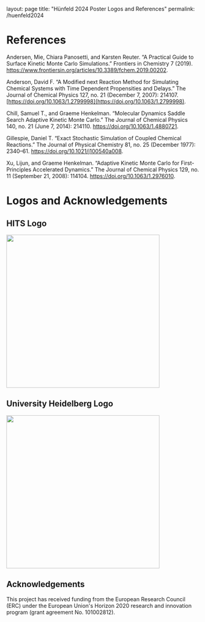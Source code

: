 layout: page
title: "Hünfeld 2024 Poster Logos and References"
permalink: /huenfeld2024

# References
Andersen, Mie, Chiara Panosetti, and Karsten Reuter. “A Practical Guide to Surface Kinetic Monte Carlo Simulations.” Frontiers in Chemistry 7 (2019). https://www.frontiersin.org/articles/10.3389/fchem.2019.00202.

Anderson, David F. “A Modified next Reaction Method for Simulating Chemical Systems with Time Dependent Propensities and Delays.” The Journal of Chemical Physics 127, no. 21 (December 7, 2007): 214107. [https://doi.org/10.1063/1.2799998](https://doi.org/10.1063/1.2799998).

Chill, Samuel T., and Graeme Henkelman. “Molecular Dynamics Saddle Search Adaptive Kinetic Monte Carlo.” The Journal of Chemical Physics 140, no. 21 (June 7, 2014): 214110. https://doi.org/10.1063/1.4880721.

Gillespie, Daniel T. “Exact Stochastic Simulation of Coupled Chemical Reactions.” The Journal of Physical Chemistry 81, no. 25 (December 1977): 2340–61. https://doi.org/10.1021/j100540a008.

Xu, Lijun, and Graeme Henkelman. “Adaptive Kinetic Monte Carlo for First-Principles Accelerated Dynamics.” The Journal of Chemical Physics 129, no. 11 (September 21, 2008): 114104. https://doi.org/10.1063/1.2976010.

# Logos and Acknowledgements

## HITS Logo
<img src="https://github.com/ehhartmann/ehhartmann.github.io/assets/69237857/0dbb694c-4f4a-41da-ace6-3844930557ee" width="400">

## University Heidelberg Logo
<img src="https://github.com/ehhartmann/ehhartmann.github.io/assets/69237857/cc67cf2a-0a4d-4e6a-b349-3f7c5b86abaf" width="400">

## Acknowledgements

This project has received funding from the European Research Council \
 (ERC) under the European Union's Horizon 2020 research and innovation \
 program (grant agreement No. 101002812).
